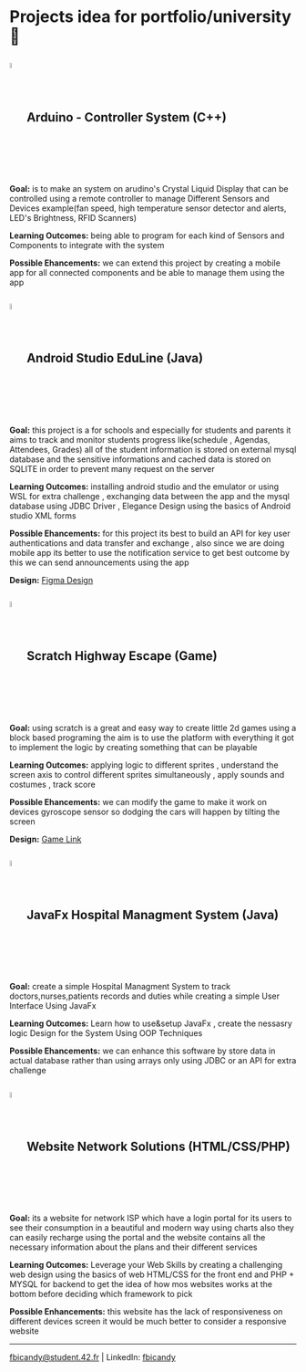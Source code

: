# Projects idea for portfolio/university 🚀


## <img align="center" width="5%" src="https://github-production-user-asset-6210df.s3.amazonaws.com/136815194/255505529-a57a85ba-e2dd-4036-85b6-7e1532391627.png?X-Amz-Algorithm=AWS4-HMAC-SHA256&X-Amz-Credential=AKIAVCODYLSA53PQK4ZA%2F20240919%2Fus-east-1%2Fs3%2Faws4_request&X-Amz-Date=20240919T170803Z&X-Amz-Expires=300&X-Amz-Signature=1c2eb9f64943fcee5c59d15d68098ea3b9b957718125fe07b78e898524cad3c2&X-Amz-SignedHeaders=host"/> Arduino - Controller System (C++)
<b>Goal:</b> is to make an system on arudino's Crystal Liquid Display that can be controlled using a remote controller to manage Different Sensors and Devices example(fan speed, high temperature sensor detector and alerts, LED's Brightness, RFID Scanners)

<b>Learning Outcomes:</b> being able to program for each kind of Sensors and Components to integrate with the system

<b>Possible Ehancements:</b> we can extend this project by creating a mobile app for all connected components and be able to manage them using the app

## <img align="center" width="5%" src="https://user-images.githubusercontent.com/25181517/192108895-20dc3343-43e3-4a54-a90e-13a4abbc57b9.png"/> Android Studio EduLine (Java) 
<b>Goal:</b> this project is a for schools and especially for students and parents it aims to track and monitor students progress like(schedule , Agendas, Attendees, Grades) all of the student information is stored on external mysql database and the sensitive informations and cached data is stored on SQLITE in order to prevent many request on the server

<b>Learning Outcomes:</b> installing android studio and the emulator or using WSL for extra challenge , exchanging data between the app and the mysql database using JDBC Driver , Elegance Design using the basics of Android studio XML forms

<b>Possible Ehancements:</b> for this project its best to build an API for key user authentications and data transfer and exchange , also since we are doing mobile app its better to use the notification service to get best outcome by this we can send announcements using the app

<b>Design:</b> <a href="https://www.figma.com/proto/Ap7wKtXiTjhhbUiB4O4Sum/School-In?node-id=1-1717&starting-point-node-id=1%3A8185&scaling=contain&authuser=0">Figma Design</a>

## <img align="center" width="5%" src="https://upload.wikimedia.org/wikipedia/commons/b/b1/Scratch_S.svg"/> Scratch Highway Escape (Game) 
<b>Goal:</b> using scratch is a great and easy way to create little 2d games using a block based programing the aim is to use the platform with everything it got to implement the logic by creating something that can be playable 

<b>Learning Outcomes:</b> applying logic to different sprites , understand the screen axis to control different sprites simultaneously , apply sounds and costumes , track score 

<b>Possible Ehancements:</b> we can modify the game to make it work on devices gyroscope sensor so dodging the cars will happen by tilting the screen

<b>Design:</b> <a href="https://scratch.mit.edu/projects/552184172/" target="_blank">Game Link</a>

## <img align="center" width="5%" src="https://user-images.githubusercontent.com/25181517/117201156-9a724800-adec-11eb-9a9d-3cd0f67da4bc.png"/> JavaFx Hospital Managment System (Java) 
<b>Goal:</b> create a simple Hospital Managment System to track doctors,nurses,patients records and duties while creating a simple User Interface Using JavaFx 

<b>Learning Outcomes:</b> Learn how to use&setup JavaFx , create the nessasry logic Design for the System Using OOP Techniques 

<b>Possible Ehancements:</b> we can enhance this software by store data in actual database rather than using arrays only using JDBC or an API for extra challenge

## <img align="center" width="5%" src="https://user-images.githubusercontent.com/25181517/192158954-f88b5814-d510-4564-b285-dff7d6400dad.png"/> Website Network Solutions (HTML/CSS/PHP) 
<b>Goal:</b> its a website for network ISP which have a login portal for its users to see their consumption in a beautiful and modern way using charts also they can easily recharge using the portal and the website contains all the necessary information about the plans and their different services

<b>Learning Outcomes:</b> Leverage your Web Skills by creating a challenging web design using the basics of web HTML/CSS for the front end and PHP + MYSQL for backend to get the idea of how mos websites works at the bottom before deciding which framework to pick

<b>Possible Enhancements:</b> this website has the lack of responsiveness on different devices screen it would be much better to consider a responsive website  


---
fbicandy@student.42.fr | LinkedIn: [fbicandy](https://www.linkedin.com/in/freddy-bicandy/)